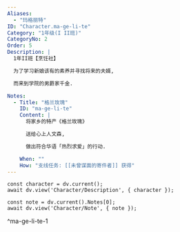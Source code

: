 ```yaml
---
Aliases:
  - "玛格丽特"
ID: "Character.ma-ge-li-te"
Category: "1年级(I II班)"
CategoryNo: 2
Order: 5
Description: |
  1年II班【烹饪社】

  为了学习新娘该有的素养并寻找将来的夫婿,

  而来到学院的男爵家千金.

Notes:
  - Title: "格兰玫瑰"
    ID: "ma-ge-li-te"
    Content: |
      将家乡的特产《格兰玫瑰》

      送给心上人文森,

      做出符合华语「热烈求爱」的行动.

    When: ""
    How: "支线任务: [[未曾谋面的寄件者]] 获得"
---
```

```dataviewjs
const character = dv.current();
await dv.view('Character/Description', { character });
```

```dataviewjs
const note = dv.current().Notes[0];
await dv.view('Character/Note', { note });
```
^ma-ge-li-te-1